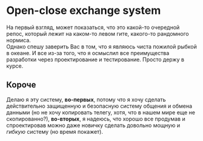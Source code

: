 # Open-close exchange system
На первый взгляд, может показаться, что это какой-то очередной репос, который лежит на каком-то левом гите, какого-то рандомного нормиса. </br>
Однако спешу заверить Вас в том, что я являюсь чиста пожилой рыбкой в океане. И все из-за того, что я осмыслил все преимущества разработки через проектирование и тестирование. Просто держу в курсе. </br>
## Короче
Делаю я эту систему, __во-первых__, потому что я хочу сделать действительно защищенную и безопасную систему общения и обмена данными (но не хочу копировать телегу, хотя, что в нашем мире еще не скопированно?), __во-вторых__, я надеюсь, что хорошо все продумав и спроектировав можно даже новичку сделать довольно мощную и _гибкую_ систему (но время покажет). </br>

